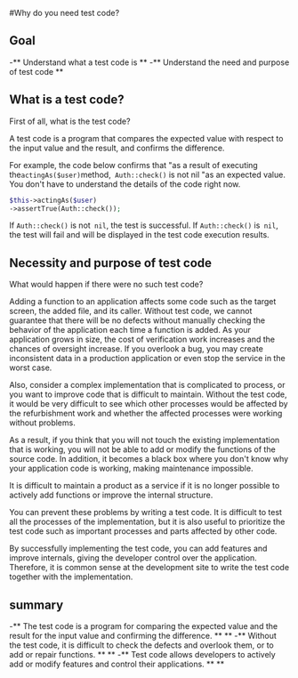 #Why do you need test code?

## Goal
-** Understand what a test code is **
-** Understand the need and purpose of test code **

## What is a test code?
First of all, what is the test code?

A test code is a program that compares the expected value with respect to the input value and the result, and confirms the difference.

For example, the code below confirms that "as a result of executing the` actingAs($user) `method,` Auth::check()` is not nil "as an expected value.
You don't have to understand the details of the code right now.

```php
$this->actingAs($user)
->assertTrue(Auth::check());
```
If `Auth::check()` is not` nil`, the test is successful.
If `Auth::check()` is` nil`, the test will fail and will be displayed in the test code execution results.

## Necessity and purpose of test code
What would happen if there were no such test code?

Adding a function to an application affects some code such as the target screen, the added file, and its caller.
Without test code, we cannot guarantee that there will be no defects without manually checking the behavior of the application each time a function is added.
As your application grows in size, the cost of verification work increases and the chances of oversight increase.
If you overlook a bug, you may create inconsistent data in a production application or even stop the service in the worst case.

Also, consider a complex implementation that is complicated to process, or you want to improve code that is difficult to maintain.
Without the test code, it would be very difficult to see which other processes would be affected by the refurbishment work and whether the affected processes were working without problems.

As a result, if you think that you will not touch the existing implementation that is working, you will not be able to add or modify the functions of the source code. In addition, it becomes a black box where you don't know why your application code is working, making maintenance impossible.

It is difficult to maintain a product as a service if it is no longer possible to actively add functions or improve the internal structure.

You can prevent these problems by writing a test code.
It is difficult to test all the processes of the implementation, but it is also useful to prioritize the test code such as important processes and parts affected by other code.

By successfully implementing the test code, you can add features and improve internals, giving the developer control over the application.
Therefore, it is common sense at the development site to write the test code together with the implementation.

## summary
-** The test code is a program for comparing the expected value and the result for the input value and confirming the difference. ** **
-** Without the test code, it is difficult to check the defects and overlook them, or to add or repair functions. ** **
-** Test code allows developers to actively add or modify features and control their applications. ** **